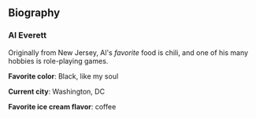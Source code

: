 ## Biography

### Al Everett

Originally from New Jersey, Al's _favorite_ food is chili, and one of his many hobbies is role-playing games.

**Favorite color**: Black, like my soul

**Current city**: Washington, DC

**Favorite ice cream flavor**: coffee

